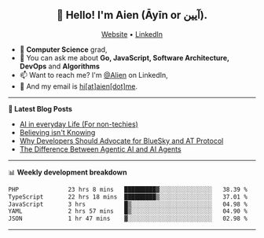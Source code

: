 <h2 align="center">👋 Hello! I'm Aien (Āyīn or آیین).</h2>
<p align="center">
  <a href="https://www.aien.me">Website</a> •
  <a href="https://www.linkedin.com/in/aiensaidi/">LinkedIn</a>
</p>


- 🌱 **Computer Science** grad,
- 💬 You can ask me about **Go, JavaScript, Software Architecture, DevOps** and **Algorithms**
- 📫 Want to reach me? I'm [@Alien](https://www.linkedin.com/in/aiensaidi/) on LinkedIn,
- 📧 And my email is [hi[at]aien[dot]me](mailto:hi@aien.me).

-------

**📝 Latest Blog Posts**

<!-- BLOG-POST-LIST:START -->
- [AI in everyday Life (For non-techies)](https://aien.me/ai-in-everyday-life-for-non-techies/)
- [Believing isn't Knowing](https://aien.me/believing-isnt-knowing/)
- [Why Developers Should Advocate for BlueSky and AT Protocol](https://aien.me/why-developers-should-advocate-for-bluesky-and-at-protocol/)
- [The Difference Between Agentic AI and AI Agents](https://aien.me/the-difference-between-agentic-ai-and-ai-agents/)
<!-- BLOG-POST-LIST:END -->

-------

📊 **Weekly development breakdown**
<!--START_SECTION:waka-->

```txt
PHP              23 hrs 8 mins   █████████▓░░░░░░░░░░░░░░░   38.39 %
TypeScript       22 hrs 18 mins  █████████▒░░░░░░░░░░░░░░░   37.01 %
JavaScript       3 hrs           █▒░░░░░░░░░░░░░░░░░░░░░░░   04.98 %
YAML             2 hrs 57 mins   █▒░░░░░░░░░░░░░░░░░░░░░░░   04.90 %
JSON             1 hr 47 mins    ▓░░░░░░░░░░░░░░░░░░░░░░░░   02.98 %
```

<!--END_SECTION:waka-->

-------
